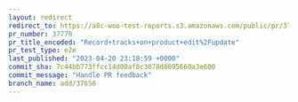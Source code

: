 ```yaml
---
layout: redirect
redirect_to: https://a8c-woo-test-reports.s3.amazonaws.com/public/pr/37770/e2e/index.html
pr_number: 37770
pr_title_encoded: "Record+tracks+on+product+edit%2Fupdate"
pr_test_type: e2e
last_published: "2023-04-20 23:18:59 +0000"
commit_sha: 7c44bb773ffcc14d00af8c3078d8695660a3e600
commit_message: "Handle PR feedback"
branch_name: add/37656
---
```

